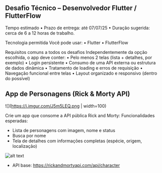 ## Desafio Técnico – Desenvolvedor Flutter / FlutterFlow 

Tempo estimado
• Prazo de entrega: até 07/07/25
• Duração sugerida: cerca de 6 a 12 horas de trabalho.

Tecnologia permitida
Você pode usar:
• Flutter
• FlutterFlow

Requisitos comuns a todos os desafios
Independentemente da opção escolhida, o app deve conter:
• Pelo menos 2 telas (lista + detalhes, por exemplo)
• Login persistente
• Consumo de uma API externa ou estrutura de dados dinâmica
• Tratamento de loading e erros de requisição
• Navegação funcional entre telas
• Layout organizado e responsivo (dentro do possível)


## App de Personagens (Rick & Morty API)
![](https://i.imgur.com/J5m5LEQ.png | width=100)

Crie um app que consome a API pública Rick and Morty:
Funcionalidades esperadas:

- Lista de personagens com imagem, nome e status
- Busca por nome
- Tela de detalhes com informações completas (espécie, origem, localização)

![alt text](https://i.imgur.com/wPdxoyF.jpeg "App screen")


- API base: https://rickandmortyapi.com/api/character
